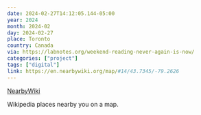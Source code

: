 ```yaml
---
date: 2024-02-27T14:12:05.144-05:00
year: 2024
month: 2024-02
day: 2024-02-27
place: Toronto
country: Canada
via: https://labnotes.org/weekend-reading-never-again-is-now/
categories: ["project"]
tags: ["digital"]
link: https://en.nearbywiki.org/map/#14/43.7345/-79.2626
---
```

[NearbyWiki](https://en.nearbywiki.org/map/#14/43.7345/-79.2626)

Wikipedia places nearby you on a map.
